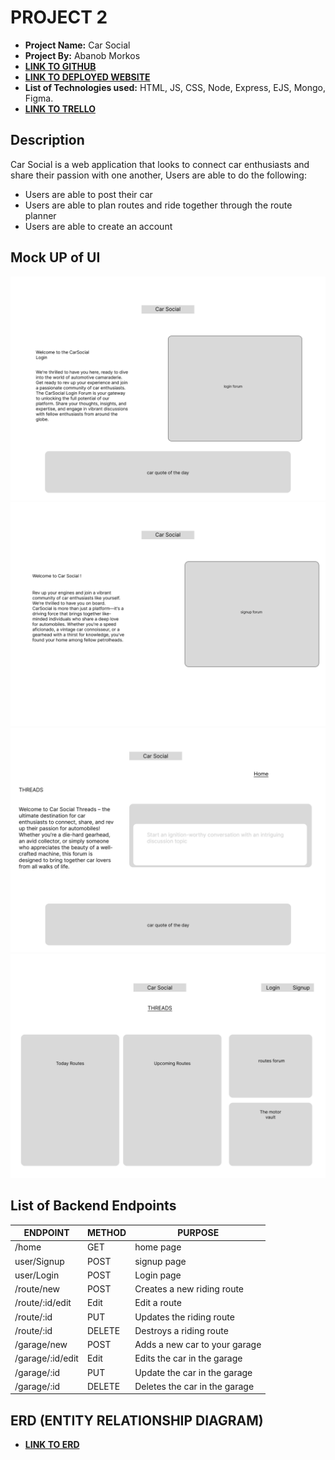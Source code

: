 # PROJECT 2

- **Project Name:** Car Social
- **Project By:** Abanob Morkos
- [**LINK TO GITHUB**](https://github.com/abanobmorkos1/project2.git)
- [**LINK TO DEPLOYED WEBSITE**](https://project2-5847.onrender.com)
- **List of Technologies used:** HTML, JS, CSS, Node, Express, EJS, Mongo, Figma.
- [**LINK TO TRELLO**](https://trello.com/invite/b/Bnlb35FH/ATTI9a24d90b540304af3a3aa062b3447d7337BD880A/car-social)

## Description

Car Social is a web application that looks to connect car enthusiasts and share their passion with one another, Users are able to do the following:

- Users are able to post their car  
- Users are able to plan routes and ride together through the route planner
- Users are able to create an account

## Mock UP of UI
![Login page](Login.png) ![Signup page](Signup.png) ![Thread Page](<Desktop - 1-1.png>) ![Home page](<home page.png>) 
## List of Backend Endpoints

| ENDPOINT       | METHOD      | PURPOSE |
|----------------|-------------|---------|
|/home           |  GET        | home page |
|user/Signup     |  POST       | signup page |
|user/Login      |  POST       | Login page |
|/route/new      |  POST       | Creates a new riding route |
|/route/:id/edit |  Edit       | Edit a route |
|/route/:id      |  PUT        | Updates the riding route |
|/route/:id      |  DELETE     | Destroys a riding route |
|/garage/new     |  POST       | Adds a new car to your garage |
|/garage/:id/edit|  Edit       | Edits the car in the garage  |
|/garage/:id     |  PUT        | Update the car in the garage |
|/garage/:id     |  DELETE     | Deletes the car in the garage  |

## ERD (ENTITY RELATIONSHIP DIAGRAM)

- [**LINK TO ERD**](https://lucid.app/lucidchart/e05a0bcf-d35e-499a-9584-fb7db7475818/edit?viewport_loc=-1761%2C-642%2C5163%2C2238%2C0_0&invitationId=inv_d5a9bf17-5e4c-4321-9cea-027c39e4c8ab)
